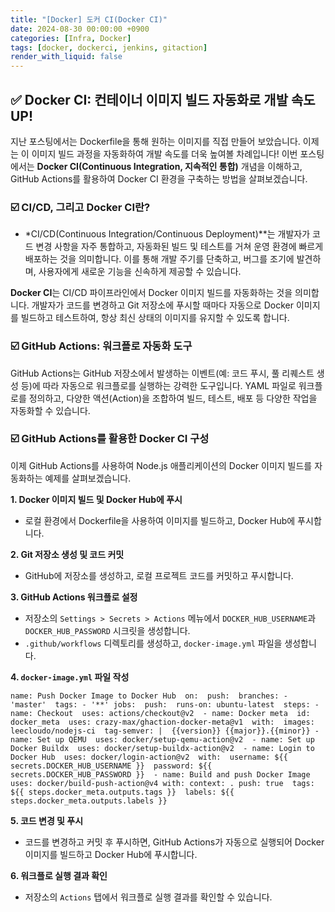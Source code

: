 ```yaml
---
title: "[Docker] 도커 CI(Docker CI)"
date: 2024-08-30 00:00:00 +0900
categories: [Infra, Docker]
tags: [docker, dockerci, jenkins, gitaction]
render_with_liquid: false
---
```


## ✅ Docker CI: 컨테이너 이미지 빌드 자동화로 개발 속도 UP!

지난 포스팅에서는 Dockerfile을 통해 원하는 이미지를 직접 만들어 보았습니다. 이제는 이 이미지 빌드 과정을 자동화하여 개발 속도를 더욱 높여볼 차례입니다! 이번 포스팅에서는 **Docker CI(Continuous Integration, 지속적인 통합)** 개념을 이해하고, GitHub Actions를 활용하여 Docker CI 환경을 구축하는 방법을 살펴보겠습니다.

### ☑️ CI/CD, 그리고 Docker CI란?

- *CI/CD(Continuous Integration/Continuous Deployment)**는 개발자가 코드 변경 사항을 자주 통합하고, 자동화된 빌드 및 테스트를 거쳐 운영 환경에 빠르게 배포하는 것을 의미합니다. 이를 통해 개발 주기를 단축하고, 버그를 조기에 발견하며, 사용자에게 새로운 기능을 신속하게 제공할 수 있습니다.

**Docker CI**는 CI/CD 파이프라인에서 Docker 이미지 빌드를 자동화하는 것을 의미합니다. 개발자가 코드를 변경하고 Git 저장소에 푸시할 때마다 자동으로 Docker 이미지를 빌드하고 테스트하여, 항상 최신 상태의 이미지를 유지할 수 있도록 합니다.

### ☑️ GitHub Actions: 워크플로 자동화 도구

GitHub Actions는 GitHub 저장소에서 발생하는 이벤트(예: 코드 푸시, 풀 리퀘스트 생성 등)에 따라 자동으로 워크플로를 실행하는 강력한 도구입니다. YAML 파일로 워크플로를 정의하고, 다양한 액션(Action)을 조합하여 빌드, 테스트, 배포 등 다양한 작업을 자동화할 수 있습니다.

### ☑️ GitHub Actions를 활용한 Docker CI 구성

이제 GitHub Actions를 사용하여 Node.js 애플리케이션의 Docker 이미지 빌드를 자동화하는 예제를 살펴보겠습니다.

**1. Docker 이미지 빌드 및 Docker Hub에 푸시**

- 로컬 환경에서 Dockerfile을 사용하여 이미지를 빌드하고, Docker Hub에 푸시합니다.

**2. Git 저장소 생성 및 코드 커밋**

- GitHub에 저장소를 생성하고, 로컬 프로젝트 코드를 커밋하고 푸시합니다.

**3. GitHub Actions 워크플로 설정**

- 저장소의 `Settings > Secrets > Actions` 메뉴에서 `DOCKER_HUB_USERNAME`과 `DOCKER_HUB_PASSWORD` 시크릿을 생성합니다.
- `.github/workflows` 디렉토리를 생성하고, `docker-image.yml` 파일을 생성합니다.

**4. `docker-image.yml` 파일 작성**

`name: Push Docker Image to Docker Hub 
on: 
  push: 
    branches:
      - 'master' 
    tags:
      - '**'
jobs: 
  push: 
    runs-on: ubuntu-latest 
    steps:
    - name: Checkout 
      uses: actions/checkout@v2 
    - name: Docker meta 
      id: docker_meta 
      uses: crazy-max/ghaction-docker-meta@v1 
      with: 
        images: leecloudo/nodejs-ci 
        tag-semver: | 
          {{version}}
          {{major}}.{{minor}}
    - name: Set up QEMU 
      uses: docker/setup-qemu-action@v2 
    - name: Set up Docker Buildx 
      uses: docker/setup-buildx-action@v2 
    - name: Login to Docker Hub 
      uses: docker/login-action@v2 
      with: 
        username: ${{ secrets.DOCKER_HUB_USERNAME }} 
        password: ${{ secrets.DOCKER_HUB_PASSWORD }} 
    - name: Build and push Docker Image
      uses: docker/build-push-action@v4
      with:
        context: .
        push: true 
        tags: ${{ steps.docker_meta.outputs.tags }} 
        labels: ${{ steps.docker_meta.outputs.labels }}`

**5. 코드 변경 및 푸시**

- 코드를 변경하고 커밋 후 푸시하면, GitHub Actions가 자동으로 실행되어 Docker 이미지를 빌드하고 Docker Hub에 푸시합니다.

**6. 워크플로 실행 결과 확인**

- 저장소의 `Actions` 탭에서 워크플로 실행 결과를 확인할 수 있습니다.